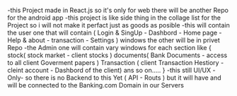 -this Project made in React.js so it's only for web there will be another Repo for the android app 
-this project is like side thing in the collage list for the Project so i will not make it perfact just as goods as posible
-this will contain the user one that will contain ( Login & SingUp - Dashbord - Home page - Help & about - transaction - Settings ) windows the other will be in privet Repo
-the Admin one will contain vary windows for each section like { stock( stock market - client stocks ) documents( Bank Documents - access to all client Goverment papers ) Transaction ( client Transaction Hestiory - cleint account - Dashbord of the client) ans so on..... }
-this still UI/UX -Only- so there is no Backend to this Yet ( API - Routs ) but it will have and will be connected to the Banking.com Domain in our Servers
